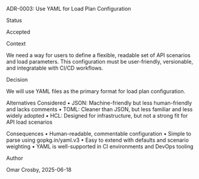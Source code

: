 ADR-0003: Use YAML for Load Plan Configuration

Status

Accepted

Context

We need a way for users to define a flexible, readable set of API scenarios and load parameters. This configuration must be user-friendly, versionable, and integratable with CI/CD workflows.

Decision

We will use YAML files as the primary format for load plan configuration.

Alternatives Considered
	•	JSON: Machine-friendly but less human-friendly and lacks comments
	•	TOML: Cleaner than JSON, but less familiar and less widely adopted
	•	HCL: Designed for infrastructure, but not a strong fit for API load scenarios

Consequences
	•	Human-readable, commentable configuration
	•	Simple to parse using gopkg.in/yaml.v3
	•	Easy to extend with defaults and scenario weighting
	•	YAML is well-supported in CI environments and DevOps tooling

Author

Omar Crosby, 2025-06-18
